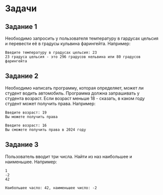 # Задачи

## Задание 1
Необходимо запросить у пользователя температуру
в гардусах цельсия и перевести её в градусы кульвина 
фарингейта. Например:
```commandline
Введите температуру в градусах цельсия: 23
23 градуса цельсия - это 296 градусов кельвина или 80 градусов фарингейта
```

## Задание 2 
Необходимо написать программу, которая определяет, может ли студент водить
автомобиль. Программа должна запрашивать у студента возраст. Если возраст 
меньше 18 - сказать, в каком году студент может получить права. Например:
```commandline
Введите возраст: 19
Вы можете получить права

Введите возраст: 16
Вы сможете получить права в 2024 году
```

## Задание 3 
Пользователь вводит три числа. Найти из наз наибольшее и наименьшее. Например:
```commandline
1
-2
42

Наибольшее часло: 42, наименьшее число: -2
```